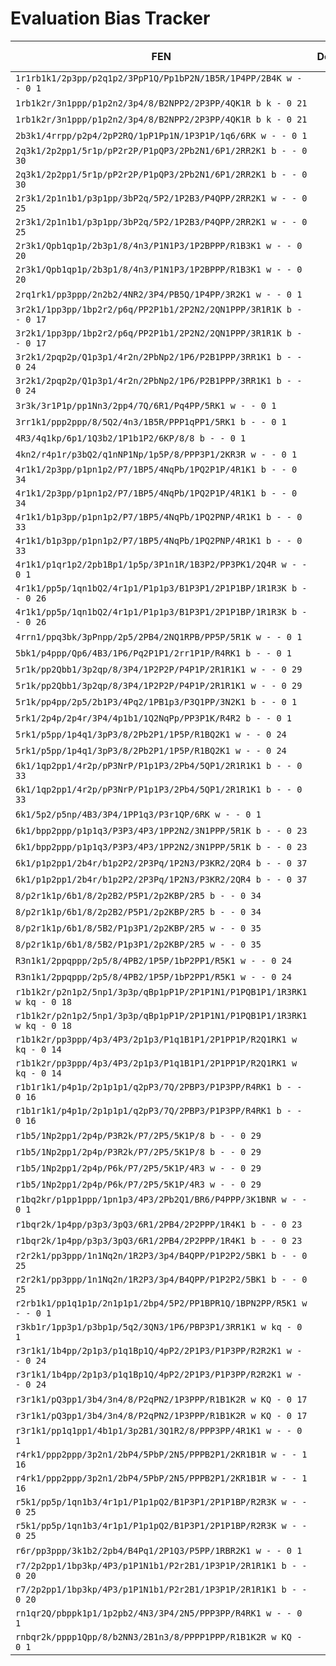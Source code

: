 # Evaluation Bias Tracker

| FEN | Depth | SeaJay (cp) | Komodo (cp) | Delta | SeaJay Best | Komodo Best |
| --- | ---: | ---: | ---: | ---: | --- | --- |
| `1r1rb1k1/2p3pp/p2q1p2/3PpP1Q/Pp1bP2N/1B5R/1P4PP/2B4K w - - 0 1` | 18 | -3 | 585 | -588 | Ng6 | Qxh7+ |
| `1rb1k2r/3n1ppp/p1p2n2/3p4/8/B2NPP2/2P3PP/4QK1R b k - 0 21` | 14 | -38 | -229 | 191 | Rb5 | Rb5 |
| `1rb1k2r/3n1ppp/p1p2n2/3p4/8/B2NPP2/2P3PP/4QK1R b k - 0 21` | 18 | -44 | -223 | 179 | Rb5 | Rb5 |
| `2b3k1/4rrpp/p2p4/2pP2RQ/1pP1Pp1N/1P3P1P/1q6/6RK w - - 0 1` | 18 | -56 | 31994 | -32050 | Qh6 | Qxh7+ |
| `2q3k1/2p2pp1/5r1p/pP2r2P/P1pQP3/2Pb2N1/6P1/2RR2K1 b - - 0 30` | 14 | 83 | 260 | -177 | Rg5 | Rg5 |
| `2q3k1/2p2pp1/5r1p/pP2r2P/P1pQP3/2Pb2N1/6P1/2RR2K1 b - - 0 30` | 18 | 62 | 203 | -141 | Rfe6 | Rg5 |
| `2r3k1/2p1n1b1/p3p1pp/3bP2q/5P2/1P2B3/P4QPP/2RR2K1 w - - 0 25` | 14 | 9 | -93 | 102 | Bc5 | h3 |
| `2r3k1/2p1n1b1/p3p1pp/3bP2q/5P2/1P2B3/P4QPP/2RR2K1 w - - 0 25` | 18 | -12 | -124 | 112 | Rd2 | h3 |
| `2r3k1/Qpb1qp1p/2b3p1/8/4n3/P1N1P3/1P2BPPP/R1B3K1 w - - 0 20` | 14 | 51 | -177 | 228 | Nxe4 | f3 |
| `2r3k1/Qpb1qp1p/2b3p1/8/4n3/P1N1P3/1P2BPPP/R1B3K1 w - - 0 20` | 18 | -15 | -169 | 154 | Nxe4 | Nxe4 |
| `2rq1rk1/pp3ppp/2n2b2/4NR2/3P4/PB5Q/1P4PP/3R2K1 w - - 0 1` | 18 | 230 | 31994 | -31764 | Rxf6 | Qxh7+ |
| `3r2k1/1pp3pp/1bp2r2/p6q/PP2P1b1/2P2N2/2QN1PPP/3R1R1K b - - 0 17` | 14 | -54 | 99 | -153 | Rxd2 | Rdf8 |
| `3r2k1/1pp3pp/1bp2r2/p6q/PP2P1b1/2P2N2/2QN1PPP/3R1R1K b - - 0 17` | 18 | 39 | 112 | -73 | Rxd2 | Rdf8 |
| `3r2k1/2pqp2p/Q1p3p1/4r2n/2PbNp2/1P6/P2B1PPP/3RR1K1 b - - 0 24` | 14 | 26 | 102 | -76 | Bc5 | Qg4 |
| `3r2k1/2pqp2p/Q1p3p1/4r2n/2PbNp2/1P6/P2B1PPP/3RR1K1 b - - 0 24` | 18 | 37 | 289 | -252 | Qg4 | Qg4 |
| `3r3k/3r1P1p/pp1Nn3/2pp4/7Q/6R1/Pq4PP/5RK1 w - - 0 1` | 10 | 31996 | 31996 | 0 | Nb7 | Qxd8+ |
| `3rr1k1/ppp2ppp/8/5Q2/4n3/1B5R/PPP1qPP1/5RK1 b - - 0 1` | 18 | 484 | 664 | -180 | Qxf1+ | Qxf1+ |
| `4R3/4q1kp/6p1/1Q3b2/1P1b1P2/6KP/8/8 b - - 0 1` | 18 | 371 | 31997 | -31626 | Qh4+ | Qh4+ |
| `4kn2/r4p1r/p3bQ2/q1nNP1Np/1p5P/8/PPP3P1/2KR3R w - - 0 1` | 10 | 31998 | 31998 | 0 | Nxh7 | Qe7+ |
| `4r1k1/2p3pp/p1pn1p2/P7/1BP5/4NqPb/1PQ2P1P/4R1K1 b - - 0 34` | 14 | 92 | 203 | -111 | Nf5 | Ne4 |
| `4r1k1/2p3pp/p1pn1p2/P7/1BP5/4NqPb/1PQ2P1P/4R1K1 b - - 0 34` | 18 | 86 | 203 | -117 | Nf5 | Ne4 |
| `4r1k1/b1p3pp/p1pn1p2/P7/1BP5/4NqPb/1PQ2PNP/4R1K1 b - - 0 33` | 14 | 21 | 193 | -172 | Bd4 | Bxe3 |
| `4r1k1/b1p3pp/p1pn1p2/P7/1BP5/4NqPb/1PQ2PNP/4R1K1 b - - 0 33` | 18 | 100 | 190 | -90 | Bxe3 | Bxe3 |
| `4r1k1/p1qr1p2/2pb1Bp1/1p5p/3P1n1R/1B3P2/PP3PK1/2Q4R w - - 0 1` | 18 | -106 | 31994 | -32100 | Qxf4 | Qxf4 |
| `4r1k1/pp5p/1qn1bQ2/4r1p1/P1p1p3/B1P3P1/2P1P1BP/1R1R3K b - - 0 26` | 14 | -117 | -238 | 121 | Qa6 | Rd5 |
| `4r1k1/pp5p/1qn1bQ2/4r1p1/P1p1p3/B1P3P1/2P1P1BP/1R1R3K b - - 0 26` | 18 | -100 | -225 | 125 | Qa6 | Rd5 |
| `4rrn1/ppq3bk/3pPnpp/2p5/2PB4/2NQ1RPB/PP5P/5R1K w - - 0 1` | 18 | 294 | 1108 | -814 | Qxg6+ | Qxg6+ |
| `5bk1/p4ppp/Qp6/4B3/1P6/Pq2P1P1/2rr1P1P/R4RK1 b - - 0 1` | 18 | 198 | 31992 | -31794 | Qxe3 | Qxe3 |
| `5r1k/pp2Qbb1/3p2qp/8/3P4/1P2P2P/P4P1P/2R1R1K1 w - - 0 29` | 14 | -93 | -479 | 386 | Kf1 | Kf1 |
| `5r1k/pp2Qbb1/3p2qp/8/3P4/1P2P2P/P4P1P/2R1R1K1 w - - 0 29` | 18 | -103 | -483 | 380 | Kf1 | Kf1 |
| `5r1k/pp4pp/2p5/2b1P3/4Pq2/1PB1p3/P3Q1PP/3N2K1 b - - 0 1` | 18 | 567 | 905 | -338 | Qf1+ | Qf1+ |
| `5rk1/2p4p/2p4r/3P4/4p1b1/1Q2NqPp/PP3P1K/R4R2 b - - 0 1` | 18 | 34 | 82 | -48 | cxd5 | cxd5 |
| `5rk1/p5pp/1p4q1/3pP3/8/2Pb2P1/1P5P/R1BQ2K1 w - - 0 24` | 14 | -58 | -161 | 103 | Be3 | Be3 |
| `5rk1/p5pp/1p4q1/3pP3/8/2Pb2P1/1P5P/R1BQ2K1 w - - 0 24` | 18 | -30 | -174 | 144 | Be3 | Be3 |
| `6k1/1qp2pp1/4r2p/pP3NrP/P1p1P3/2Pb4/5QP1/2R1R1K1 b - - 0 33` | 14 | 148 | 329 | -181 | Rxh5 | Rf6 |
| `6k1/1qp2pp1/4r2p/pP3NrP/P1p1P3/2Pb4/5QP1/2R1R1K1 b - - 0 33` | 18 | 162 | 364 | -202 | Qb6 | Rf6 |
| `6k1/5p2/p5np/4B3/3P4/1PP1q3/P3r1QP/6RK w - - 0 1` | 11 | 31997 | 31997 | 0 | Qc6 | Qa8+ |
| `6k1/bpp2ppp/p1p1q3/P3P3/4P3/1PP2N2/3N1PPP/5R1K b - - 0 23` | 14 | 23 | 256 | -233 | Qd7 | g5 |
| `6k1/bpp2ppp/p1p1q3/P3P3/4P3/1PP2N2/3N1PPP/5R1K b - - 0 23` | 18 | 102 | 250 | -148 | Qd7 | g5 |
| `6k1/p1p2pp1/2b4r/b1p2P2/2P3Pq/1P2N3/P3KR2/2QR4 b - - 0 37` | 14 | -102 | 183 | -285 | Qg3 | Qg3 |
| `6k1/p1p2pp1/2b4r/b1p2P2/2P3Pq/1P2N3/P3KR2/2QR4 b - - 0 37` | 18 | -115 | 223 | -338 | Qg3 | Qg3 |
| `8/p2r1k1p/6b1/8/2p2B2/P5P1/2p2KBP/2R5 b - - 0 34` | 14 | 48 | -266 | 314 | Kf6 | c3 |
| `8/p2r1k1p/6b1/8/2p2B2/P5P1/2p2KBP/2R5 b - - 0 34` | 18 | 28 | -250 | 278 | c3 | c3 |
| `8/p2r1k1p/6b1/8/5B2/P1p3P1/2p2KBP/2R5 w - - 0 35` | 14 | -47 | 272 | -319 | Bf3 | Ke2 |
| `8/p2r1k1p/6b1/8/5B2/P1p3P1/2p2KBP/2R5 w - - 0 35` | 18 | -9 | 265 | -274 | Bf3 | Ke2 |
| `R3n1k1/2ppqppp/2p5/8/4PB2/1P5P/1bP2PP1/R5K1 w - - 0 24` | 14 | -66 | -291 | 225 | R1a4 | R1a4 |
| `R3n1k1/2ppqppp/2p5/8/4PB2/1P5P/1bP2PP1/R5K1 w - - 0 24` | 18 | -123 | -342 | 219 | Rd1 | Re1 |
| `r1b1k2r/p2n1p2/5np1/3p3p/qBp1pP1P/2P1P1N1/P1PQB1P1/1R3RK1 w kq - 0 18` | 14 | 128 | 269 | -141 | Nxe4 | Nxe4 |
| `r1b1k2r/p2n1p2/5np1/3p3p/qBp1pP1P/2P1P1N1/P1PQB1P1/1R3RK1 w kq - 0 18` | 18 | 155 | 431 | -276 | Nxe4 | Nxe4 |
| `r1b1k2r/pp3ppp/4p3/4P3/2p1p3/P1q1B1P1/2P1PP1P/R2Q1RK1 w kq - 0 14` | 14 | 59 | 209 | -150 | Qd6 | Qd6 |
| `r1b1k2r/pp3ppp/4p3/4P3/2p1p3/P1q1B1P1/2P1PP1P/R2Q1RK1 w kq - 0 14` | 18 | 65 | 347 | -282 | Qd6 | Qd6 |
| `r1b1r1k1/p4p1p/2p1p1p1/q2pP3/7Q/2PBP3/P1P3PP/R4RK1 b - - 0 16` | 14 | 85 | 5 | 80 | Qxc3 | Rf8 |
| `r1b1r1k1/p4p1p/2p1p1p1/q2pP3/7Q/2PBP3/P1P3PP/R4RK1 b - - 0 16` | 18 | 98 | -21 | 119 | Qxc3 | Rf8 |
| `r1b5/1Np2pp1/2p4p/P3R2k/P7/2P5/5K1P/8 b - - 0 29` | 14 | 95 | 134 | -39 | Kg6 | Kg6 |
| `r1b5/1Np2pp1/2p4p/P3R2k/P7/2P5/5K1P/8 b - - 0 29` | 18 | 92 | 149 | -57 | Kg6 | Kg6 |
| `r1b5/1Np2pp1/2p4p/P6k/P7/2P5/5K1P/4R3 w - - 0 29` | 14 | -78 | -86 | 8 | Re5+ | Nd8 |
| `r1b5/1Np2pp1/2p4p/P6k/P7/2P5/5K1P/4R3 w - - 0 29` | 18 | -115 | -77 | -38 | Nd8 | Nd8 |
| `r1bq2kr/p1pp1ppp/1pn1p3/4P3/2Pb2Q1/BR6/P4PPP/3K1BNR w - - 0 1` | 18 | -141 | 524 | -665 | Qxg7+ | Qxg7+ |
| `r1bqr2k/1p4pp/p3p3/3pQ3/6R1/2PB4/2P2PPP/1R4K1 b - - 0 23` | 14 | -18 | -465 | 447 | Qe7 | Re7 |
| `r1bqr2k/1p4pp/p3p3/3pQ3/6R1/2PB4/2P2PPP/1R4K1 b - - 0 23` | 18 | -106 | -546 | 440 | Re7 | Qe7 |
| `r2r2k1/pp3ppp/1n1Nq2n/1R2P3/3p4/B4QPP/P1P2P2/5BK1 b - - 0 25` | 14 | 29 | -28 | 57 | Rd7 | Nd7 |
| `r2r2k1/pp3ppp/1n1Nq2n/1R2P3/3p4/B4QPP/P1P2P2/5BK1 b - - 0 25` | 18 | 22 | -70 | 92 | Rd7 | Nd7 |
| `r2rb1k1/pp1q1p1p/2n1p1p1/2bp4/5P2/PP1BPR1Q/1BPN2PP/R5K1 w - - 0 1` | 18 | 185 | 31996 | -31811 | Ne4 | Qxh7+ |
| `r3kb1r/1pp3p1/p3bp1p/5q2/3QN3/1P6/PBP3P1/3RR1K1 w kq - 0 1` | 16 | 31995 | 31995 | 0 | Qd7+ | Qd7+ |
| `r3r1k1/1b4pp/2p1p3/p1q1Bp1Q/4pP2/2P1P3/P1P3PP/R2R2K1 w - - 0 24` | 14 | 2 | 195 | -193 | Kh1 | Rd6 |
| `r3r1k1/1b4pp/2p1p3/p1q1Bp1Q/4pP2/2P1P3/P1P3PP/R2R2K1 w - - 0 24` | 18 | 49 | 182 | -133 | Qh4 | Rd6 |
| `r3r1k1/pQ3pp1/3b4/3n4/8/P2qPN2/1P3PPP/R1B1K2R w KQ - 0 17` | 14 | 57 | -235 | 292 | Nd4 | Nd4 |
| `r3r1k1/pQ3pp1/3b4/3n4/8/P2qPN2/1P3PPP/R1B1K2R w KQ - 0 17` | 18 | 38 | -233 | 271 | Nd4 | Nd4 |
| `r3r1k1/pp1q1pp1/4b1p1/3p2B1/3Q1R2/8/PPP3PP/4R1K1 w - - 0 1` | 18 | -100 | 31996 | -32096 | Rf2 | Qxg7+ |
| `r4rk1/ppp2ppp/3p2n1/2bP4/5PbP/2N5/PPPB2P1/2KR1B1R w - - 1 16` | 14 | 33 | 14 | 19 | h5 | Re1 |
| `r4rk1/ppp2ppp/3p2n1/2bP4/5PbP/2N5/PPPB2P1/2KR1B1R w - - 1 16` | 18 | 24 | -30 | 54 | h5 | Re1 |
| `r5k1/pp5p/1qn1b3/4r1p1/P1p1pQ2/B1P3P1/2P1P1BP/R2R3K w - - 0 25` | 14 | 50 | 275 | -225 | Qf6 | Qf6 |
| `r5k1/pp5p/1qn1b3/4r1p1/P1p1pQ2/B1P3P1/2P1P1BP/R2R3K w - - 0 25` | 18 | 88 | 317 | -229 | Qf6 | Qf6 |
| `r6r/pp3ppp/3k1b2/2pb4/B4Pq1/2P1Q3/P5PP/1RBR2K1 w - - 0 1` | 18 | 311 | 31996 | -31685 | g3 | Qxc5+ |
| `r7/2p2pp1/1bp3kp/4P3/p1P1N1b1/P2r2B1/1P3P1P/2R1R1K1 b - - 0 20` | 14 | 127 | 164 | -37 | Rb8 | Rb3 |
| `r7/2p2pp1/1bp3kp/4P3/p1P1N1b1/P2r2B1/1P3P1P/2R1R1K1 b - - 0 20` | 18 | 163 | 191 | -28 | Rb8 | Bd4 |
| `rn1qr2Q/pbppk1p1/1p2pb2/4N3/3P4/2N5/PPP3PP/R4RK1 w - - 0 1` | 18 | 62 | 31995 | -31933 | Qxg7+ | Qxg7+ |
| `rnbqr2k/pppp1Qpp/8/b2NN3/2B1n3/8/PPPP1PPP/R1B1K2R w KQ - 0 1` | 11 | 31996 | 31996 | 0 | Qg8+ | Qg8+ |
